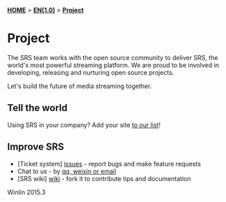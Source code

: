 [**HOME**](Home) > [**EN(1.0)**](v1_EN_Home) > [**Project**](v1_EN_Project)

# Project

The SRS team works with the open source community to deliver SRS, the world's most powerful streaming platform. We are proud to be involved in developing, releasing and nurturing open source projects.

Let's build the future of media streaming together.

## Tell the world

Using SRS in your company? Add your site [to our list](v1_EN_Sample)!

## Improve SRS

* [Ticket system] [issues] - report bugs and make feature requests
* Chat to us - by [qq, weixin or email](v1_EN_Contact)
* [SRS wiki] [wiki] - fork it to contribute tips and documentation

Winlin 2015.3

[issues]: https://github.com/ossrs/srs/issues
[wiki]: https://github.com/ossrs/srs/wiki
